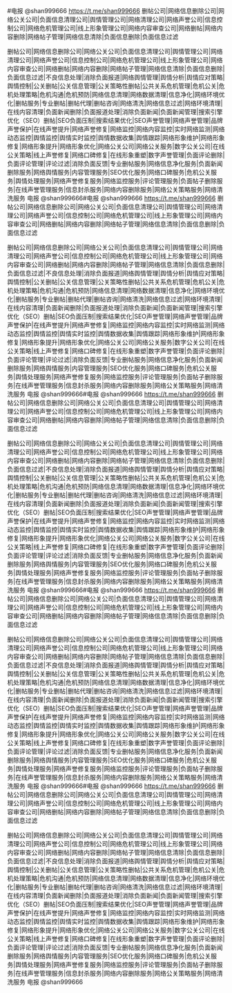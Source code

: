 #电报  @shan999666   https://t.me/shan999666
删帖公司|网络信息删除公司|网络公关公司|负面信息清理公司|舆情管理公司|网络清理公司|网络声誉公司|信息控制公司|网络危机管理公司|线上形象管理公司|网络内容审查公司|网络删帖|网络内容删除|网络帖子管理|网络信息清除|负面信息删除|负面信息过滤

删帖公司|网络信息删除公司|网络公关公司|负面信息清理公司|舆情管理公司|网络清理公司|网络声誉公司|信息控制公司|网络危机管理公司|线上形象管理公司|网络内容审查公司|网络删帖|网络内容删除|网络帖子管理|网络信息清除|负面信息删除|负面信息过滤|不良信息处理|消除负面报道|网络舆情管理|舆情分析|舆情应对策略|舆情控制|公关删帖|公关信息管理|公关策略性删帖|公共关系危机管理|危机公关|危机处理策略|危机沟通|危机预防|网络信息清理|网络数据清理|信息净化|网络环境优化|删帖服务|专业删帖|删帖代理|删帖咨询|网络清洗|网络信息过滤|网络环境清理|在线内容清理|负面新闻删除|负面报道处理|消除负面新闻|负面新闻管理|搜索引擎优化（SEO）删帖|SEO负面压制|搜索结果优化|SEO声誉管理|网络声誉管理|品牌声誉保护|在线声誉提升|网络声誉修复|网络监控|网络内容监控|实时网络监测|网络动态监控|舆情监控|舆情实时监控|舆情数据收集|舆情跟踪|网络形象维护|网络形象修复|网络形象提升|网络形象优化|网络公关公司|网络公关服务|数字公关公司|在线公关策略|线上声誉修复|网络口碑修复|在线形象重塑|数字声誉管理|负面评论删除|负面评论管理|评论过滤|消除负面反馈|专业删帖服务|网络信息净化服务|负面新闻删除服务|网络舆情服务|内容管理服务|SEO优化服务|网络口碑服务|危机公关服务|舆情处理服务|网络声誉修复服务|网络监控服务|评论管理服务|负面帖子删除服务|在线声誉管理服务|信息封杀服务|网络内容删除服务|网络公关策略服务|网络清洗服务
电报  @shan999666#电报  @shan999666   https://t.me/shan999666
删帖公司|网络信息删除公司|网络公关公司|负面信息清理公司|舆情管理公司|网络清理公司|网络声誉公司|信息控制公司|网络危机管理公司|线上形象管理公司|网络内容审查公司|网络删帖|网络内容删除|网络帖子管理|网络信息清除|负面信息删除|负面信息过滤

删帖公司|网络信息删除公司|网络公关公司|负面信息清理公司|舆情管理公司|网络清理公司|网络声誉公司|信息控制公司|网络危机管理公司|线上形象管理公司|网络内容审查公司|网络删帖|网络内容删除|网络帖子管理|网络信息清除|负面信息删除|负面信息过滤|不良信息处理|消除负面报道|网络舆情管理|舆情分析|舆情应对策略|舆情控制|公关删帖|公关信息管理|公关策略性删帖|公共关系危机管理|危机公关|危机处理策略|危机沟通|危机预防|网络信息清理|网络数据清理|信息净化|网络环境优化|删帖服务|专业删帖|删帖代理|删帖咨询|网络清洗|网络信息过滤|网络环境清理|在线内容清理|负面新闻删除|负面报道处理|消除负面新闻|负面新闻管理|搜索引擎优化（SEO）删帖|SEO负面压制|搜索结果优化|SEO声誉管理|网络声誉管理|品牌声誉保护|在线声誉提升|网络声誉修复|网络监控|网络内容监控|实时网络监测|网络动态监控|舆情监控|舆情实时监控|舆情数据收集|舆情跟踪|网络形象维护|网络形象修复|网络形象提升|网络形象优化|网络公关公司|网络公关服务|数字公关公司|在线公关策略|线上声誉修复|网络口碑修复|在线形象重塑|数字声誉管理|负面评论删除|负面评论管理|评论过滤|消除负面反馈|专业删帖服务|网络信息净化服务|负面新闻删除服务|网络舆情服务|内容管理服务|SEO优化服务|网络口碑服务|危机公关服务|舆情处理服务|网络声誉修复服务|网络监控服务|评论管理服务|负面帖子删除服务|在线声誉管理服务|信息封杀服务|网络内容删除服务|网络公关策略服务|网络清洗服务
电报  @shan999666#电报  @shan999666   https://t.me/shan999666
删帖公司|网络信息删除公司|网络公关公司|负面信息清理公司|舆情管理公司|网络清理公司|网络声誉公司|信息控制公司|网络危机管理公司|线上形象管理公司|网络内容审查公司|网络删帖|网络内容删除|网络帖子管理|网络信息清除|负面信息删除|负面信息过滤

删帖公司|网络信息删除公司|网络公关公司|负面信息清理公司|舆情管理公司|网络清理公司|网络声誉公司|信息控制公司|网络危机管理公司|线上形象管理公司|网络内容审查公司|网络删帖|网络内容删除|网络帖子管理|网络信息清除|负面信息删除|负面信息过滤|不良信息处理|消除负面报道|网络舆情管理|舆情分析|舆情应对策略|舆情控制|公关删帖|公关信息管理|公关策略性删帖|公共关系危机管理|危机公关|危机处理策略|危机沟通|危机预防|网络信息清理|网络数据清理|信息净化|网络环境优化|删帖服务|专业删帖|删帖代理|删帖咨询|网络清洗|网络信息过滤|网络环境清理|在线内容清理|负面新闻删除|负面报道处理|消除负面新闻|负面新闻管理|搜索引擎优化（SEO）删帖|SEO负面压制|搜索结果优化|SEO声誉管理|网络声誉管理|品牌声誉保护|在线声誉提升|网络声誉修复|网络监控|网络内容监控|实时网络监测|网络动态监控|舆情监控|舆情实时监控|舆情数据收集|舆情跟踪|网络形象维护|网络形象修复|网络形象提升|网络形象优化|网络公关公司|网络公关服务|数字公关公司|在线公关策略|线上声誉修复|网络口碑修复|在线形象重塑|数字声誉管理|负面评论删除|负面评论管理|评论过滤|消除负面反馈|专业删帖服务|网络信息净化服务|负面新闻删除服务|网络舆情服务|内容管理服务|SEO优化服务|网络口碑服务|危机公关服务|舆情处理服务|网络声誉修复服务|网络监控服务|评论管理服务|负面帖子删除服务|在线声誉管理服务|信息封杀服务|网络内容删除服务|网络公关策略服务|网络清洗服务
电报  @shan999666#电报  @shan999666   https://t.me/shan999666
删帖公司|网络信息删除公司|网络公关公司|负面信息清理公司|舆情管理公司|网络清理公司|网络声誉公司|信息控制公司|网络危机管理公司|线上形象管理公司|网络内容审查公司|网络删帖|网络内容删除|网络帖子管理|网络信息清除|负面信息删除|负面信息过滤

删帖公司|网络信息删除公司|网络公关公司|负面信息清理公司|舆情管理公司|网络清理公司|网络声誉公司|信息控制公司|网络危机管理公司|线上形象管理公司|网络内容审查公司|网络删帖|网络内容删除|网络帖子管理|网络信息清除|负面信息删除|负面信息过滤|不良信息处理|消除负面报道|网络舆情管理|舆情分析|舆情应对策略|舆情控制|公关删帖|公关信息管理|公关策略性删帖|公共关系危机管理|危机公关|危机处理策略|危机沟通|危机预防|网络信息清理|网络数据清理|信息净化|网络环境优化|删帖服务|专业删帖|删帖代理|删帖咨询|网络清洗|网络信息过滤|网络环境清理|在线内容清理|负面新闻删除|负面报道处理|消除负面新闻|负面新闻管理|搜索引擎优化（SEO）删帖|SEO负面压制|搜索结果优化|SEO声誉管理|网络声誉管理|品牌声誉保护|在线声誉提升|网络声誉修复|网络监控|网络内容监控|实时网络监测|网络动态监控|舆情监控|舆情实时监控|舆情数据收集|舆情跟踪|网络形象维护|网络形象修复|网络形象提升|网络形象优化|网络公关公司|网络公关服务|数字公关公司|在线公关策略|线上声誉修复|网络口碑修复|在线形象重塑|数字声誉管理|负面评论删除|负面评论管理|评论过滤|消除负面反馈|专业删帖服务|网络信息净化服务|负面新闻删除服务|网络舆情服务|内容管理服务|SEO优化服务|网络口碑服务|危机公关服务|舆情处理服务|网络声誉修复服务|网络监控服务|评论管理服务|负面帖子删除服务|在线声誉管理服务|信息封杀服务|网络内容删除服务|网络公关策略服务|网络清洗服务
电报  @shan999666#电报  @shan999666   https://t.me/shan999666
删帖公司|网络信息删除公司|网络公关公司|负面信息清理公司|舆情管理公司|网络清理公司|网络声誉公司|信息控制公司|网络危机管理公司|线上形象管理公司|网络内容审查公司|网络删帖|网络内容删除|网络帖子管理|网络信息清除|负面信息删除|负面信息过滤

删帖公司|网络信息删除公司|网络公关公司|负面信息清理公司|舆情管理公司|网络清理公司|网络声誉公司|信息控制公司|网络危机管理公司|线上形象管理公司|网络内容审查公司|网络删帖|网络内容删除|网络帖子管理|网络信息清除|负面信息删除|负面信息过滤|不良信息处理|消除负面报道|网络舆情管理|舆情分析|舆情应对策略|舆情控制|公关删帖|公关信息管理|公关策略性删帖|公共关系危机管理|危机公关|危机处理策略|危机沟通|危机预防|网络信息清理|网络数据清理|信息净化|网络环境优化|删帖服务|专业删帖|删帖代理|删帖咨询|网络清洗|网络信息过滤|网络环境清理|在线内容清理|负面新闻删除|负面报道处理|消除负面新闻|负面新闻管理|搜索引擎优化（SEO）删帖|SEO负面压制|搜索结果优化|SEO声誉管理|网络声誉管理|品牌声誉保护|在线声誉提升|网络声誉修复|网络监控|网络内容监控|实时网络监测|网络动态监控|舆情监控|舆情实时监控|舆情数据收集|舆情跟踪|网络形象维护|网络形象修复|网络形象提升|网络形象优化|网络公关公司|网络公关服务|数字公关公司|在线公关策略|线上声誉修复|网络口碑修复|在线形象重塑|数字声誉管理|负面评论删除|负面评论管理|评论过滤|消除负面反馈|专业删帖服务|网络信息净化服务|负面新闻删除服务|网络舆情服务|内容管理服务|SEO优化服务|网络口碑服务|危机公关服务|舆情处理服务|网络声誉修复服务|网络监控服务|评论管理服务|负面帖子删除服务|在线声誉管理服务|信息封杀服务|网络内容删除服务|网络公关策略服务|网络清洗服务
电报  @shan999666
